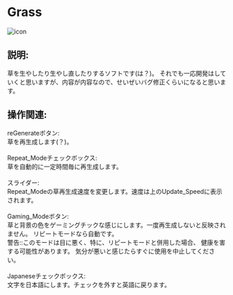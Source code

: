 
# Grass

![icon](http://placehold.it/100)

## 説明:
草を生やしたり生やし直したりするソフトです(は？)。
それでも一応開発はしていくと思いますが、内容が内容なので、せいぜいバグ修正くらいになると思います。


## 操作関連:
reGenerateボタン:<br>草を再生成します(？)。<br>
<br>
Repeat_Modeチェックボックス:<br>草を自動的に一定時間毎に再生成します。<br>
<br>
スライダー:<br>Repeat_Modeの草再生成速度を変更します。速度は上のUpdate_Speedに表示されます。<br>
<br>
Gaming_Modeボタン:<br>草と背景の色をゲーミングチックな感じにします。一度再生成しないと反映されません。
リピートモードなら自動です。<br>
警告::このモードは目に悪く、特に、リピートモードと併用した場合、
健康を害する可能性があります。
気分が悪いと感じたらすぐに使用を中止してください。<br>
<br>
Japaneseチェックボックス:<br>文字を日本語にします。チェックを外すと英語に戻ります。<br>
